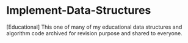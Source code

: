 # Implement-Data-Structures
[Educational] This one of many of my educational data structures and algorithm code archived for revision purpose and shared to everyone.
